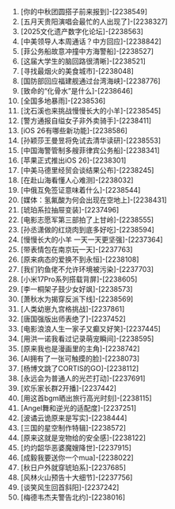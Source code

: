 
1. [你的中秋团圆搭子前来报到]-[2238549]
1. [五月天贵阳演唱会最忙的人出现了]-[2238327]
1. [2025文化遗产数字化论坛]-[2238563]
1. [中美领导人本周通话？中方回应]-[2238842]
1. [菲公务船故意冲撞中方海警船]-[2238527]
1. [这届大学生的脑回路很清晰]-[2238521]
1. [寻找最烟火的美食城市]-[2238048]
1. [国防部回应福建舰通过台湾海峡]-[2238776]
1. [致命的“化骨水”是什么]-[2238646]
1. [全国多地暴雨]-[2238536]
1. [沈石溪也来挑战慢慢长大的小羊]-[2238545]
1. [警方通报自缢女子非外卖骑手]-[2238411]
1. [iOS 26有哪些新功能]-[2238586]
1. [孙颖莎王曼昱将免试去清华读研]-[2238553]
1. [中国海警管制多艘菲律宾公务船]-[2238341]
1. [苹果正式推出iOS 26]-[2238301]
1. [中美马德里经贸会谈结果公布]-[2238245]
1. [在赴山海看懂人心难测]-[2238032]
1. [中俄互免签证意味着什么]-[2238544]
1. [媒体：氢氟酸为何会出现在空地上]-[2238431]
1. [琥珀系拉抽屉变装]-[2237496]
1. [电影志愿军第三部拍了上甘岭]-[2238555]
1. [孙丞潇做的红烧肉到底多好吃]-[2238594]
1. [慢慢长大的小羊 一天一天更坚强]-[2237364]
1. [带表情包在南京玩一天]-[2237763]
1. [原来病态的爱换不到永恒]-[2238108]
1. [我们钓鱼佬不允许环境被污染]-[2237703]
1. [小米17Pro系列搭载背屏]-[2238605]
1. [李一桐架子鼓少女好飒]-[2238573]
1. [萧秋水为揭穿反派下线]-[2238569]
1. [人类幼崽九宫格挑战]-[2237861]
1. [唐国强版出师表绝了]-[2237452]
1. [电影浪浪人生一家子又癫又好笑]-[2237445]
1. [用洪一诺我看过记录萌宠瞬间]-[2238595]
1. [原来我也是漫画里的主角]-[2238742]
1. [AI拥有了一张可触摸的脸]-[2238073]
1. [杨博文跳了CORTIS的GO]-[2238112]
1. [永远会为普通人的光芒打动]-[2237691]
1. [欢乐家长群2开播]-[2237442]
1. [用这首bgm晒出旅行高光时刻]-[2238115]
1. [Angel舞和逆光的适配度]-[2237251]
1. [波谲云诡原来是写实]-[2238444]
1. [三国的星空制作特辑]-[2238572]
1. [原来这就是宠物给的安全感]-[2238122]
1. [灼灼韶华恶婆魔嫂降世]-[2237915]
1. [成毅我要送你一个mua]-[2238022]
1. [秋日户外就穿琥珀系]-[2237685]
1. [风林火山预告十大细节]-[2237756]
1. [谈笑风生回首斜阳]-[2237242]
1. [梅德韦杰夫警告北约]-[2238016]